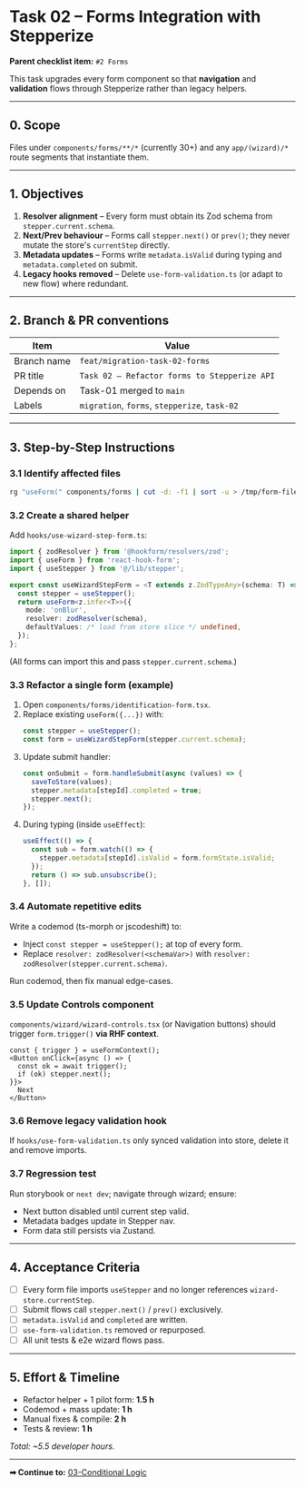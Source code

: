 # Task 02 – Forms Integration with Stepperize

**Parent checklist item:** `#2 Forms`

This task upgrades every form component so that **navigation** and **validation** flows through Stepperize rather than legacy helpers.

---

## 0. Scope
Files under `components/forms/**/*` (currently 30+) and any `app/(wizard)/*` route segments that instantiate them.

---

## 1. Objectives
1. **Resolver alignment** – Every form must obtain its Zod schema from `stepper.current.schema`.
2. **Next/Prev behaviour** – Forms call `stepper.next()` or `prev()`; they never mutate the store's `currentStep` directly.
3. **Metadata updates** – Forms write `metadata.isValid` during typing and `metadata.completed` on submit.
4. **Legacy hooks removed** – Delete `use-form-validation.ts` (or adapt to new flow) where redundant.

---

## 2. Branch & PR conventions
| Item | Value |
|------|-------|
| Branch name | `feat/migration-task-02-forms` |
| PR title | `Task 02 – Refactor forms to Stepperize API` |
| Depends on | Task-01 merged to `main` |
| Labels | `migration`, `forms`, `stepperize`, `task-02` |

---

## 3. Step-by-Step Instructions

### 3.1 Identify affected files
```bash
rg "useForm(" components/forms | cut -d: -f1 | sort -u > /tmp/form-files.txt
```

### 3.2 Create a shared helper
Add `hooks/use-wizard-step-form.ts`:
```ts
import { zodResolver } from '@hookform/resolvers/zod';
import { useForm } from 'react-hook-form';
import { useStepper } from '@/lib/stepper';

export const useWizardStepForm = <T extends z.ZodTypeAny>(schema: T) => {
  const stepper = useStepper();
  return useForm<z.infer<T>>({
    mode: 'onBlur',
    resolver: zodResolver(schema),
    defaultValues: /* load from store slice */ undefined,
  });
};
```
(All forms can import this and pass `stepper.current.schema`.)

### 3.3 Refactor a single form (example)
1. Open `components/forms/identification-form.tsx`.
2. Replace existing `useForm({...})` with:
   ```ts
   const stepper = useStepper();
   const form = useWizardStepForm(stepper.current.schema);
   ```
3. Update submit handler:
   ```ts
   const onSubmit = form.handleSubmit(async (values) => {
     saveToStore(values);
     stepper.metadata[stepId].completed = true;
     stepper.next();
   });
   ```
4. During typing (inside `useEffect`):
   ```ts
   useEffect(() => {
     const sub = form.watch(() => {
       stepper.metadata[stepId].isValid = form.formState.isValid;
     });
     return () => sub.unsubscribe();
   }, []);
   ```

### 3.4 Automate repetitive edits
Write a codemod (ts-morph or jscodeshift) to:
* Inject `const stepper = useStepper();` at top of every form.
* Replace `resolver: zodResolver(<schemaVar>)` with `resolver: zodResolver(stepper.current.schema)`.

Run codemod, then fix manual edge-cases.

### 3.5 Update Controls component
`components/wizard/wizard-controls.tsx` (or Navigation buttons) should trigger `form.trigger()` **via RHF context**.
```tsx
const { trigger } = useFormContext();
<Button onClick={async () => {
  const ok = await trigger();
  if (ok) stepper.next();
}}>
  Next
</Button>
```

### 3.6 Remove legacy validation hook
If `hooks/use-form-validation.ts` only synced validation into store, delete it and remove imports.

### 3.7 Regression test
Run storybook or `next dev`; navigate through wizard; ensure:
* Next button disabled until current step valid.
* Metadata badges update in Stepper nav.
* Form data still persists via Zustand.

---

## 4. Acceptance Criteria
- [ ] Every form file imports `useStepper` and no longer references `wizard-store.currentStep`.
- [ ] Submit flows call `stepper.next()` / `prev()` exclusively.
- [ ] `metadata.isValid` and `completed` are written.
- [ ] `use-form-validation.ts` removed or repurposed.
- [ ] All unit tests & e2e wizard flows pass.

---

## 5. Effort & Timeline
* Refactor helper + 1 pilot form: **1.5 h**
* Codemod + mass update: **1 h**
* Manual fixes & compile: **2 h**
* Tests & review: **1 h**

_Total: ~5.5 developer hours._

---

**➡ Continue to:** [03-Conditional Logic](./03-conditional-logic.md) 